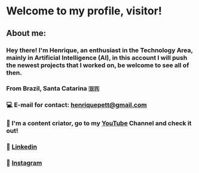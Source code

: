 # Welcome to my profile, visitor!
## About me:
### Hey there! I'm Henrique, an enthusiast in the Technology Area, mainly in Artificial Intelligence (AI), in this account I will push the newest projects that I worked on, be welcome to see all of then.
### From Brazil, Santa Catarina 🇧🇷
### 💻 E-mail for contact: henriquepett@gmail.com 
### 🍿 I'm a content criator, go to my [YouTube](https://www.youtube.com/channel/UCAG2EmgIXa8sbGYSFnUAldQ) Channel and check it out! 
### 💼 [Linkedin](https://www.linkedin.com/in/henrique-pett) 
### 📸 [Instagram](https://www.instagram.com/henr_pett) 
